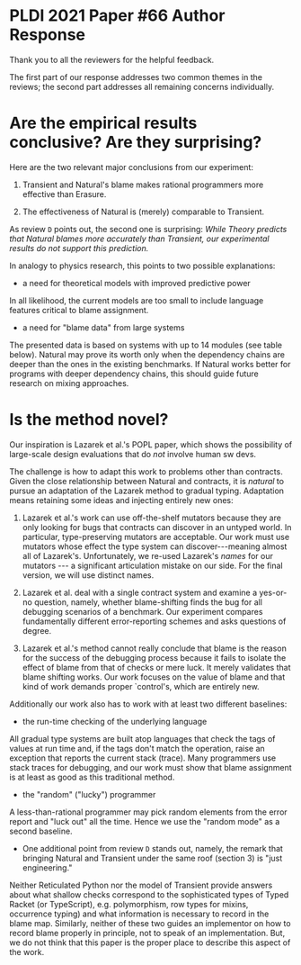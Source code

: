 PLDI 2021 Paper #66 Author Response
===========================================================================

Thank you to all the reviewers for the helpful feedback. 

The first part of our response addresses two common themes in the
reviews; the second part addresses all remaining concerns individually.  

Are the empirical results conclusive? Are they surprising?
===========================================================================

Here are the two relevant major conclusions from our experiment:

1. Transient and Natural's blame makes rational programmers more effective than Erasure.

2. The effectiveness of Natural is (merely) comparable to Transient.

As review `D` points out, the second one is surprising: _While Theory
predicts that Natural blames more accurately than Transient, our
experimental results do not support this prediction._

In analogy to physics research, this points to two possible explanations:

- a need for theoretical models with improved predictive power

In all likelihood, the current models are too small to include language features
critical to blame assignment. 

- a need for "blame data" from large systems 

The presented data is based on systems with up to 14 modules (see table
below).  Natural may prove its worth only when the dependency chains are
deeper than the ones in the existing benchmarks. If Natural works better
for programs with deeper dependency chains, this should guide future research
on mixing approaches.

Is the method novel? 
===========================================================================

Our inspiration is Lazarek et al.'s POPL paper, which shows the possibility
of large-scale design evaluations that do _not_ involve human sw devs.

The challenge is how to adapt this work to problems other than
contracts. Given the close relationship between Natural and contracts, it
is _natural_ to pursue an adaptation of the Lazarek method to gradual
typing. Adaptation means retaining some ideas and injecting entirely new
ones:

1. Lazarek et al.'s work can use off-the-shelf mutators because they are
only looking for bugs that contracts can discover in an untyped world.  In
particular, type-preserving mutators are acceptable. Our work must use
mutators whose effect the type system can discover---meaning almost all of
Lazarek's. Unfortunately, we re-used Lazarek's _names_ for our mutators ---
a significant articulation mistake on our side. For the final version, we
will use distinct names.

2. Lazarek et al. deal with a single contract system and examine a yes-or-no
question, namely, whether  blame-shifting finds the bug for all debugging
scenarios of a benchmark. Our experiment compares fundamentally different
error-reporting schemes and asks questions of degree. 

3. Lazarek et al.'s method cannot really conclude that blame is the reason
for the success of the debugging process because it fails to isolate the
effect of blame from that of checks or mere luck. It merely validates that
blame shifting works. Our work focuses on the value of blame and that kind
of work demands proper `control's, which are entirely new. 

Additionally our work also has to work with at least two different
baselines:

- the run-time checking of the underlying language

All gradual type systems are built atop languages that check the tags of
values at run time and, if the tags don't match the operation, raise an
exception that reports the current stack (trace). Many programmers use
stack traces for debugging, and our work must show that blame assignment is
at least as good as this traditional method.

- the "random" ("lucky") programmer

A less-than-rational programmer may pick random elements from the error
report and "luck out" all the time. Hence we use the "random mode" as a
second baseline.

- One additional point from review `D` stands out, namely, the remark that
  bringing Natural and Transient under the same roof (section 3) is "just
  engineering."

Neither Reticulated Python nor the model of Transient provide answers about
what shallow checks correspond to the sophisticated types of Typed Racket
(or TypeScript), e.g.  polymorphism, row types for mixins, occurrence
typing) and what information is necessary to record in the blame map.
Similarly, neither of these two guides an implementor on how to record
blame properly in principle, not to speak of an implementation. But, we do
not think that this paper is the proper place to describe this aspect of
the work. 

